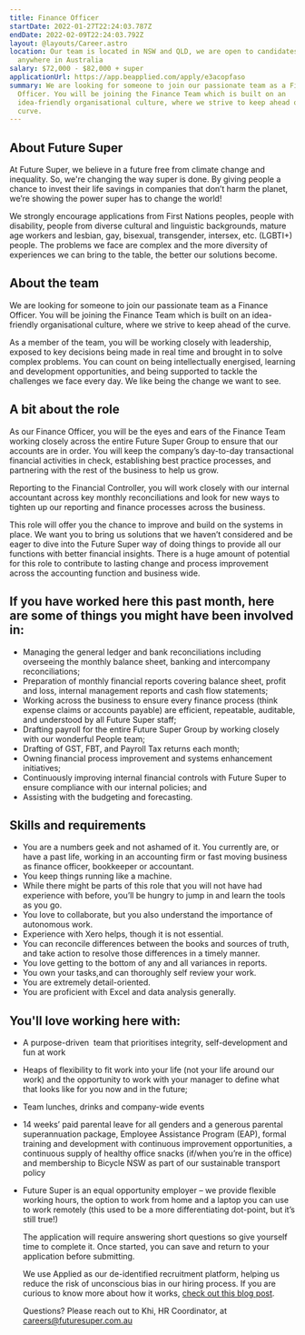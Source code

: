 ```yaml
---
title: Finance Officer
startDate: 2022-01-27T22:24:03.787Z
endDate: 2022-02-09T22:24:03.792Z
layout: @layouts/Career.astro
location: Our team is located in NSW and QLD, we are open to candidates from
  anywhere in Australia
salary: $72,000 - $82,000 + super
applicationUrl: https://app.beapplied.com/apply/e3acopfaso
summary: We are looking for someone to join our passionate team as a Finance
  Officer. You will be joining the Finance Team which is built on an
  idea-friendly organisational culture, where we strive to keep ahead of the
  curve.
---
```


## About Future Super

At Future Super, we believe in a future free from climate change and inequality. So, we're changing the way super is done. By giving people a chance to invest their life savings in companies that don’t harm the planet, we’re showing the power super has to change the world!

We strongly encourage applications from First Nations peoples, people with disability, people from diverse cultural and linguistic backgrounds, mature age workers and lesbian, gay, bisexual, transgender, intersex, etc. (LGBTI+) people. The problems we face are complex and the more diversity of experiences we can bring to the table, the better our solutions become.

## About the team

We are looking for someone to join our passionate team as a Finance Officer. You will be joining the Finance Team which is built on an idea-friendly organisational culture, where we strive to keep ahead of the curve.

As a member of the team, you will be working closely with leadership, exposed to key decisions being made in real time and brought in to solve complex problems. You can count on being intellectually energised, learning and development opportunities, and being supported to tackle the challenges we face every day. We like being the change we want to see.

## A bit about the role

As our Finance Officer, you will be the eyes and ears of the Finance Team working closely across the entire Future Super Group to ensure that our accounts are in order. You will keep the company’s day-to-day transactional financial activities in check, establishing best practice processes, and partnering with the rest of the business to help us grow.

Reporting to the Financial Controller, you will work closely with our internal accountant across key monthly reconciliations and look for new ways to tighten up our reporting and finance processes across the business.

This role will offer you the chance to improve and build on the systems in place. We want you to bring us solutions that we haven’t considered and be eager to dive into the Future Super way of doing things to provide all our functions with better financial insights. There is a huge amount of potential for this role to contribute to lasting change and process improvement across the accounting function and business wide.

## If you have worked here this past month, here are some of things you might have been involved in:

- Managing the general ledger and bank reconciliations including overseeing the monthly balance sheet, banking and intercompany reconciliations;
- Preparation of monthly financial reports covering balance sheet, profit and loss, internal management reports and cash flow statements;
- Working across the business to ensure every finance process (think expense claims or accounts payable) are efficient, repeatable, auditable, and understood by all Future Super staff;
- Drafting payroll for the entire Future Super Group by working closely with our wonderful People team;
- Drafting of GST, FBT, and Payroll Tax returns each month;
- Owning financial process improvement and systems enhancement initiatives;
- Continuously improving internal financial controls with Future Super to ensure compliance with our internal policies; and
- Assisting with the budgeting and forecasting.

## Skills and requirements

- You are a numbers geek and not ashamed of it. You currently are, or have a past life, working in an accounting firm or fast moving business as finance officer, bookkeeper or accountant.
- You keep things running like a machine.
- While there might be parts of this role that you will not have had experience with before, you’ll be hungry to jump in and learn the tools as you go.
- You love to collaborate, but you also understand the importance of autonomous work.
- Experience with Xero helps, though it is not essential.
- You can reconcile differences between the books and sources of truth, and take action to resolve those differences in a timely manner.
- You love getting to the bottom of any and all variances in reports.
- You own your tasks,and can thoroughly self review your work.
- You are extremely detail-oriented.
- You are proficient with Excel and data analysis generally.

## You'll love working here with:

- A purpose-driven  team that prioritises integrity, self-development and fun at work
- Heaps of flexibility to fit work into your life (not your life around our work) and the opportunity to work with your manager to define what that looks like for you now and in the future;
- Team lunches, drinks and company-wide events
- 14 weeks’ paid parental leave for all genders and a generous parental superannuation package, Employee Assistance Program (EAP), formal training and development with continuous improvement opportunities, a continuous supply of healthy office snacks (if/when you’re in the office) and membership to Bicycle NSW as part of our sustainable transport policy
- Future Super is an equal opportunity employer – we provide flexible working hours, the option to work from home and a laptop you can use to work remotely (this used to be a more differentiating dot-point, but it’s still true!)

  The application will require answering short questions so give yourself time to complete it. Once started, you can save and return to your application before submitting.

  We use Applied as our de-identified recruitment platform, helping us reduce the risk of unconscious bias in our hiring process. If you are curious to know more about how it works, [check out this blog post](https://www.linkedin.com/pulse/how-de-identified-recruitment-improving-diversity-our-veronica/?trackingId=0MnwcX%2BBRQSOTl0oogaIbA%3D%3D).

  Questions? Please reach out to Khi, HR Coordinator, at careers@futuresuper.com.au
